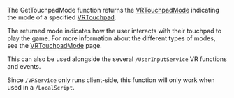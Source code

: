The GetTouchpadMode function returns the [VRTouchpadMode](https://developer.roblox.com/en-us/api-reference/enum/VRTouchpadMode) indicating the mode of a specified [VRTouchpad](https://developer.roblox.com/en-us/api-reference/enum/VRTouchpad).

The returned mode indicates how the user interacts with their touchpad to play the game. For more information about the different types of modes, see the [VRTouchpadMode](https://developer.roblox.com/en-us/api-reference/enum/VRTouchpadMode) page.

This can also be used alongside the several `/UserInputService` VR functions and events.

Since `/VRService` only runs client-side, this function will only work when used in a `/LocalScript`.